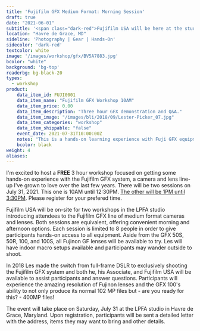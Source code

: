 ```yaml
---
title: 'Fujifilm GFX Medium Format: Morning Session'
draft: true
date: "2021-06-01"
subtitle: '<span class="dark-red">Fujifilm USA will be here at the studio with <span class="fw7">the ENTIRE GFX system line-up</span></span>'
location: "Havre de Grace, MD"
sideline: 'Photography | Gear | Hands-On'
sidecolor: 'dark-red'
textcolor: white
image: '/images/workshop/gfx/BV5A7883.jpg'
bcolor: "white"
background: 'bg-top'
readerbg: bg-black-20
types:
  - workshop
product:
    data_item_id: FUJI0001
    data_item_name: "Fujifilm GFX Workshop 10AM"
    data_item_price: 0.00
    data_item_description: "Three hour GFX demonstration and Q&A."
    data_item_image: "/images/bli/2018/09/Lester-Picker_07.jpg"
    data_item_categories: "workshop"
    data_item_shippable: "false"
    event_date: 2021-07-31T10:00:00Z
    notes: "This is a hands-on learning experience with Fuji GFX equipment that will be available at the workshop."
    bcolor: black
weight: 4
aliases:
---
```

I'm excited to host a **FREE** 3 hour workshop focused on getting some hands-on experience with the Fujifilm GFX system, a camera and lens line-up I've grown to love over the last few years. There will be two sessions on July 31, 2021. This one is 10AM until 12:30PM. [The other will be 1PM until 3:30PM](/products/fuji-gfx-system-workshop-pm/). Please register for your prefered time.

Fujifilm USA will be on-site for two workshops in the LPFA studio introducing attendees to the Fujifilm GFX line of medium format cameras and lenses. Both sessions are equivalent, offering convenient morning and afternoon options. Each session is limited to 8 people in order to give participants hands-on access to all equipment. Aside from the GFX 50S, 50R, 100, and 100S, all Fujinon GF lenses will be available to try. Les will have indoor macro setups available and participants may wander outside to shoot. 

In 2018 Les made the switch from full-frame DSLR to exclusively shooting the Fujifilm GFX system and both he, his Associate, and Fujifilm USA will be available to assist participants and answer questions. Participants will experience the amazing resolution of Fujinon lenses and the GFX 100's ability to not only produce its normal 102 MP files but - are you ready for this? - 400MP files! 

The event will take place on Saturday, July 31 at the LPFA studio in Havre de Grace, Maryland. Upon registration, participants will be sent a detailed letter with the address, items they may want to bring and other details. 

